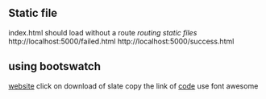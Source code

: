 ## Static file

index.html should load without a route
*routing static files*
http://localhost:5000/failed.html
http://localhost:5000/success.html

## using bootswatch

[website](https://bootswatch.com/)
click on download of slate
copy the link of [code](https://bootswatch.com/4/slate/bootstrap.min.css)
use font awesome

